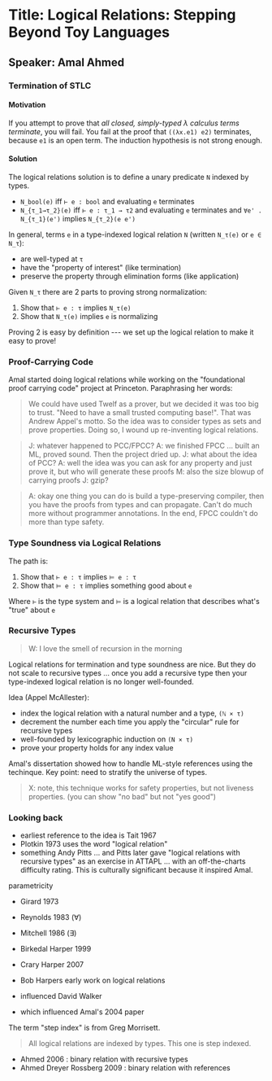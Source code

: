 # Title: Logical Relations: Stepping Beyond Toy Languages
## Speaker: Amal Ahmed

### Termination of STLC

#### Motivation

If you attempt to prove that *all closed, simply-typed λ calculus terms terminate*, you will fail.
You fail at the proof that `((λx.e1) e2)` terminates, because `e1` is an open term.
The induction hypothesis is not strong enough.

#### Solution

The logical relations solution is to define a unary predicate `N` indexed by types.

-  `N_bool(e)` iff `⊢ e : bool` and evaluating `e` terminates
- `N_{τ_1→τ_2}(e)` iff `⊢ e : τ_1 → τ2` and evaluating `e` terminates and `∀e' . N_{τ_1}(e')` implies `N_{τ_2}(e e')`

In general, terms `e` in a type-indexed logical relation `N` (written `N_τ(e)` or `e ∈ N_τ`):
- are well-typed at `τ`
- have the "property of interest" (like termination)
- preserve the property through elimination forms (like application)

Given `N_τ` there are 2 parts to proving strong normalization:

1. Show that `⊢ e : τ` implies `N_τ(e)`
2. Show that `N_τ(e)` implies `e` is normalizing

Proving 2 is easy by definition --- we set up the logical relation to make it easy to prove!

### Proof-Carrying Code

Amal started doing logical relations while working on the "foundational proof
carrying code" project at Princeton. Paraphrasing her words:

> We could have used Twelf as a prover, but we decided it was too big to trust.
> "Need to have a small trusted computing base!". That was Andrew Appel's motto.
> So the idea was to consider types as sets and prove properties.
> Doing so, I wound up re-inventing logical relations.


> J: whatever happened to PCC/FPCC?
> A: we finished FPCC ... built an ML, proved sound. Then the project dried up.
> J: what about the idea of PCC?
> A: well the idea was you can ask for any property and just prove it, but who
>    will generate these proofs
> M: also the size blowup of carrying proofs
> J: gzip?

> A: okay one thing you can do is build a type-preserving compiler, then
>    you have the proofs from types and can propagate.
>    Can't do much more without programmer annotations.
>    In the end, FPCC couldn't do more than type safety.

### Type Soundness via Logical Relations

The path is:

1. Show that `⊢ e : τ` implies `⊨ e : τ`
2. Show that `⊨ e : τ` implies something good about `e`

Where `⊢` is the type system and `⊨` is a logical relation that describes what's
"true" about `e`


### Recursive Types

> W: I love the smell of recursion in the morning

Logical relations for termination and type soundness are nice.
But they do not scale to recursive types ... once you add a recursive type
then your type-indexed logical relation is no longer well-founded.

Idea (Appel McAllester):
- index the logical relation with a natural number and a type, `(ℕ × τ)`
- decrement the number each time you apply the "circular" rule for recursive types
- well-founded by lexicographic induction on `(N × τ)`
- prove your property holds for any index value

Amal's dissertation showed how to handle ML-style references using the techinque.
Key point: need to stratify the universe of types.

> X: note, this technique works for safety properties, but not liveness properties.
>    (you can show "no bad" but not "yes good")

### Looking back

- earliest reference to the idea is Tait 1967
- Plotkin 1973 uses the word "logical relation"
- something Andy Pitts ... and Pitts later gave "logical relations with
  recursive types" as an exercise in ATTAPL ... with an off-the-charts
  difficulty rating. This is culturally significant because it inspired Amal.

parametricity
- Girard 1973
- Reynolds 1983 (∀)
- Mitchell 1986 (∃)

- Birkedal Harper 1999
- Crary Harper 2007

- Bob Harpers early work on logical relations
- influenced David Walker
- which influenced Amal's 2004 paper

The term "step index" is from Greg Morrisett.
> All logical relations are indexed by types. This one is step indexed.

- Ahmed 2006 : binary relation with recursive types
- Ahmed Dreyer Rossberg 2009 : binary relation with references
